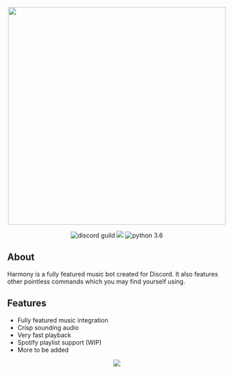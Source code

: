 <div align="center">
        <p> <img src="https://i.imgur.com/mHPVI87.png" width=500/> </p>
    <p>
        <img src="https://discordapp.com/api/guilds/346421514784210945/embed.png" alt="discord guild" />
        <a href="https://discordbots.org/bot/358954387953025024"><img src="https://discordbots.org/api/widget/status/358954387953025024.svg?noavatar=true"/></a>
        <img src="https://img.shields.io/badge/python-3.6-brightgreen.svg" alt="python 3.6" />
    </p>
</div>



## About
Harmony is a fully featured music bot created for Discord. It also features other pointless commands which you may find yourself using.

## Features
* Fully featured music integration
* Crisp sounding audio
* Very fast playback
* Spotify playlist support (WIP)
* More to be added

<div align="center">
    <p> <img src="https://i.imgur.com/sea4krG.gif"" /> </p>
</div>
